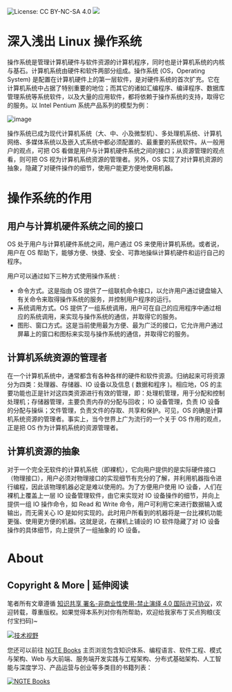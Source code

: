 ![License: CC BY-NC-SA 4.0](https://img.shields.io/badge/License-CC%20BY--NC--SA%204.0-lightgrey.svg) ![](https://parg.co/bDm)

# 深入浅出 Linux 操作系统

操作系统是管理计算机硬件与软件资源的计算机程序，同时也是计算机系统的内核与基石。计算机系统由硬件和软件两部分组成。操作系统 (OS，Operating System) 是配置在计算机硬件上的第一层软件，是对硬件系统的首次扩充。它在计算机系统中占据了特别重要的地位；而其它的诸如汇编程序、编译程序、数据库管理系统等系统软件，以及大量的应用软件，都将依赖于操作系统的支持，取得它的服务。以 Intel Pentium 系统产品系列的模型为例：

![image](https://user-images.githubusercontent.com/5803001/52262868-a8646480-2968-11e9-963e-c91128a6fe2c.png)

操作系统已成为现代计算机系统（大、中、小及微型机）、多处理机系统、计算机网络、多媒体系统以及嵌入式系统中都必须配置的、最重要的系统软件。从一般用户的观点，可把 OS 看做是用户与计算机硬件系统之间的接口；从资源管理的观点看，则可把 OS 视为计算机系统资源的管理者。另外，OS 实现了对计算机资源的抽象，隐藏了对硬件操作的细节，使用户能更方便地使用机器。

# 操作系统的作用

## 用户与计算机硬件系统之间的接口

OS 处于用户与计算机硬件系统之间，用户通过 OS 来使用计算机系统。或者说，用户在 OS 帮助下，能够方便、快捷、安全、可靠地操纵计算机硬件和运行自己的程序。

用户可以通过如下三种方式使用操作系统 :

- 命令方式。这是指由 OS 提供了一组联机命令接口，以允许用户通过键盘输入有关命令来取得操作系统的服务，并控制用户程序的运行。
- 系统调用方式。OS 提供了一组系统调用，用户可在自己的应用程序中通过相应的系统调用，来实现与操作系统的通信，并取得它的服务。
- 图形、窗口方式。这是当前使用最为方便、最为广泛的接口，它允许用户通过屏幕上的窗口和图标来实现与操作系统的通信，并取得它的服务。

## 计算机系统资源的管理者

在一个计算机系统中，通常都含有各种各样的硬件和软件资源。归纳起来可将资源分为四类：处理器、存储器、IO 设备以及信息 ( 数据和程序 )。相应地，OS 的主要功能也正是针对这四类资源进行有效的管理，即：处理机管理，用于分配和控制处理机；存储器管理，主要负责内存的分配与回收； IO 设备管理，负责 IO 设备的分配与操纵；文件管理，负责文件的存取、共享和保护。可见，OS 的确是计算机系统资源的管理者。事实上，当今世界上广为流行的一个关于 OS 作用的观点，正是把 OS 作为计算机系统的资源管理者。

## 计算机资源的抽象

对于一个完全无软件的计算机系统（即裸机），它向用户提供的是实际硬件接口（物理接口），用户必须对物理接口的实现细节有充分的了解，并利用机器指令进行编程，因此该物理机器必定是难以使用的。为了方便用户使用 IO 设备，人们在裸机上覆盖上一层 IO 设备管理软件，由它来实现对 IO 设备操作的细节，并向上提供一组 IO 操作命令，如 Read 和 Write 命令，用户可利用它来进行数据输入或输出，而无需关心 IO 是如何实现的。此时用户所看到的机器将是一台比裸机功能更强、使用更方便的机器。这就是说，在裸机上铺设的 IO 软件隐藏了对 IO 设备操作的具体细节，向上提供了一组抽象的 IO 设备。

# About

## Copyright & More | 延伸阅读

笔者所有文章遵循 [知识共享 署名-非商业性使用-禁止演绎 4.0 国际许可协议](https://creativecommons.org/licenses/by-nc-nd/4.0/deed.zh)，欢迎转载，尊重版权。如果觉得本系列对你有所帮助，欢迎给我家布丁买点狗粮(支付宝扫码)~

[![技术视野](https://s2.ax1x.com/2019/12/03/QQJLvt.png)](https://github.com/wx-chevalier/Awesome-MindMaps)

您还可以前往 [NGTE Books](https://ng-tech.icu/books/) 主页浏览包含知识体系、编程语言、软件工程、模式与架构、Web 与大前端、服务端开发实践与工程架构、分布式基础架构、人工智能与深度学习、产品运营与创业等多类目的书籍列表：

[![NGTE Books](https://s2.ax1x.com/2020/01/18/19uXtI.png)](https://ng-tech.icu/books/)
